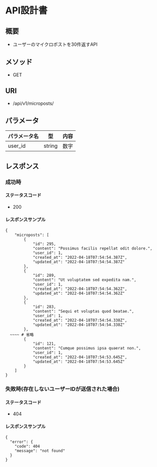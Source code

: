 # API設計書

## 概要
- ユーザーのマイクロポストを30件返すAPI

## メソッド
- GET

## URI
- /api/v1/microposts/

## パラメータ
| パラメータ名 | 型 | 内容 |
| ----| ---- | ---- |
| user_id | string | 数字 |

## レスポンス
### 成功時
#### ステータスコード
- 200

#### レスポンスサンプル
```
{
	"microposts": [
		{
			"id": 295,
			"content": "Possimus facilis repellat odit dolore.",
			"user_id": 1,
			"created_at": "2022-04-18T07:54:54.387Z",
			"updated_at": "2022-04-18T07:54:54.387Z"
		},
		{
			"id": 289,
			"content": "Ut voluptatem sed expedita nam.",
			"user_id": 1,
			"created_at": "2022-04-18T07:54:54.362Z",
			"updated_at": "2022-04-18T07:54:54.362Z"
		},
		{
			"id": 283,
			"content": "Sequi et voluptas quod beatae.",
			"user_id": 1,
			"created_at": "2022-04-18T07:54:54.338Z",
			"updated_at": "2022-04-18T07:54:54.338Z"
		},
  ~~~~ # 省略
		{
			"id": 121,
			"content": "Cumque possimus ipsa quaerat non.",
			"user_id": 1,
			"created_at": "2022-04-18T07:54:53.645Z",
			"updated_at": "2022-04-18T07:54:53.645Z"
		}
	]
}
```

### 失敗時(存在しないユーザーIDが送信された場合)
#### ステータスコード
- 404

#### レスポンスサンプル
```
{
  "error": {
    "code": 404
    "message": "not found"
  }
}
```